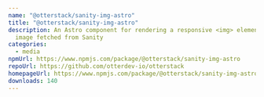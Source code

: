 ```yaml
---
name: "@otterstack/sanity-img-astro"
title: "@otterstack/sanity-img-astro"
description: An Astro component for rendering a responsive <img> element for an
  image fetched from Sanity
categories:
  - media
npmUrl: https://www.npmjs.com/package/@otterstack/sanity-img-astro
repoUrl: https://github.com/otterdev-io/otterstack
homepageUrl: https://www.npmjs.com/package/@otterstack/sanity-img-astro
downloads: 140
---
```

